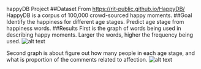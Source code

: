 happyDB Project
##Dataset
From https://rit-public.github.io/HappyDB/ 
HappyDB is a corpus of 100,000 crowd-sourced happy moments. 
##Goal
Identify the happiness for different age stages. Predict age stage from happiness words.
##Results
First is the graph of words being used in describing happy moments.
Larger the words, higher the frequency being used.
![alt text](https://github.com/hzx957/happyDB/blob/master/output/Rplot.png)

Second graph is about figure out how many people in each age stage, 
and what is proportion of the comments related to affection.
![alt text](https://github.com/hzx957/happyDB/blob/master/output/Rplot1.png)
